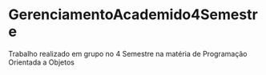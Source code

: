 # GerenciamentoAcademido4Semestre

Trabalho realizado em grupo no 4 Semestre na matéria de Programação Orientada a Objetos

